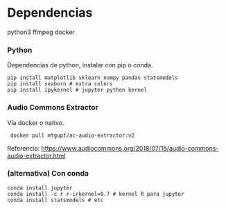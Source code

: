 # Dependencias

python3
ffmpeg
docker

### Python

Dependencias de python, instalar con pip o conda.

    pip install matplotlib sklearn numpy pandas statsmodels
    pip install seaborn # extra colors
    pip install ipykernel # jupyter python kernel

### Audio Commons Extractor

Vía docker o nativo.

     docker pull mtgupf/ac-audio-extractor:v2

Referencia: https://www.audiocommons.org/2018/07/15/audio-commons-audio-extractor.html

### (alternativa) Con conda

    conda install jupyter
    conda install -c r r-irkernel=0.7 # kernel R para jupyter
    conda install statsmodels # etc